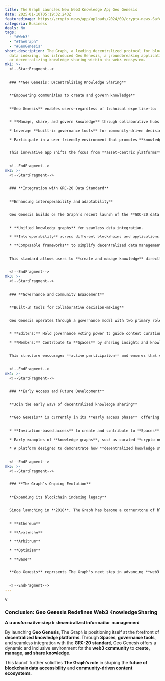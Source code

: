 ```yaml
---
title: The Graph Launches New Web3 Knowledge App Geo Genesis
date: 2025-01-10T05:19:32.243Z
featuredimage: https://crypto.news/app/uploads/2024/09/crypto-news-Safer-smoother-payments-can-be-AIs-%E2%80%98killer-app-option03-1380x820.webp
categoria: Business
deals: No
tags:
  - "#Web3"
  - "#TheGraph"
  - "#GeoGenesis"
short-description: The Graph, a leading decentralized protocol for blockchain
  data indexing, has introduced Geo Genesis, a groundbreaking application aimed
  at decentralizing knowledge sharing within the web3 ecosystem.
mk1: >-
  <!--StartFragment-->


  ### **Geo Genesis: Decentralizing Knowledge Sharing**


  **Empowering communities to create and govern knowledge**


  **Geo Genesis** enables users—regardless of technical expertise—to:


  * **Manage, share, and govern knowledge** through collaborative hubs called **“Spaces.”**

  * Leverage **built-in governance tools** for community-driven decision-making.

  * Participate in a user-friendly environment that promotes **knowledge creation and curation**.


  This innovative app shifts the focus from **asset-centric platforms** to **knowledge-based applications**, fostering more meaningful community engagement.


  <!--EndFragment-->
mk2: >-
  <!--StartFragment-->


  ### **Integration with GRC-20 Data Standard**


  **Enhancing interoperability and adaptability**


  Geo Genesis builds on The Graph’s recent launch of the **GRC-20 data standard**, offering:


  * **Unified knowledge graphs** for seamless data integration.

  * **Interoperability** across different blockchains and applications.

  * **Composable frameworks** to simplify decentralized data management.


  This standard allows users to **create and manage knowledge** directly on the **GRT network**, making the process more **accessible and scalable**.


  <!--EndFragment-->
mk3: >-
  <!--StartFragment-->


  ### **Governance and Community Engagement**


  **Built-in tools for collaborative decision-making**


  Geo Genesis operates through a governance model with two primary roles:


  * **Editors:** Hold governance voting power to guide content curation and decision-making.

  * **Members:** Contribute to **Spaces** by sharing insights and knowledge.


  This structure encourages **active participation** and ensures that community members play a vital role in platform development.


  <!--EndFragment-->
mk4: >-
  <!--StartFragment-->


  ### **Early Access and Future Development**


  **Join the early wave of decentralized knowledge sharing**


  **Geo Genesis** is currently in its **early access phase**, offering:


  * **Invitation-based access** to create and contribute to **Spaces**.

  * Early examples of **knowledge graphs**, such as curated **crypto news hubs** managed by Editors.

  * A platform designed to demonstrate how **decentralized knowledge structures** can reshape information sharing.


  <!--EndFragment-->
mk5: >-
  <!--StartFragment-->


  ### **The Graph’s Ongoing Evolution**


  **Expanding its blockchain indexing legacy**


  Since launching in **2018**, The Graph has become a cornerstone of blockchain data infrastructure, supporting over **80 blockchains**, including:


  * **Ethereum**

  * **Avalanche**

  * **Arbitrum**

  * **Optimism**

  * **Base**


  **Geo Genesis** represents The Graph's next step in advancing **web3 technologies**, blending **data accessibility** with **community governance** to drive the future of **decentralized knowledge sharing**.


  <!--EndFragment-->
---
```

v﻿<!--StartFragment-->

### **Conclusion: Geo Genesis Redefines Web3 Knowledge Sharing**

**A transformative step in decentralized information management**

By launching **Geo Genesis**, The Graph is positioning itself at the forefront of **decentralized knowledge platforms**. Through **Spaces**, **governance tools**, and seamless integration with the **GRC-20 standard**, Geo Genesis offers a dynamic and inclusive environment for the **web3 community** to **create, manage, and share knowledge**.

This launch further solidifies **The Graph’s role** in shaping the **future of blockchain data accessibility** and **community-driven content ecosystems**.

<!--EndFragment-->
